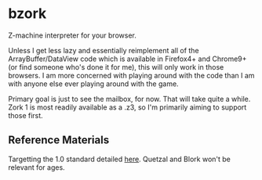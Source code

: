 bzork
=====

Z-machine interpreter for your browser.

Unless I get less lazy and essentially reimplement all of the ArrayBuffer/DataView
code which is available in Firefox4+ and Chrome9+ (or find someone who's done it
for me), this will only work in those browsers. I am more concerned with playing
around with the code than I am with anyone else ever playing around with the game.

Primary goal is just to see the mailbox, for now. That will take quite a while.
Zork 1 is most readily available as a .z3, so I'm primarily aiming to support those first.

Reference Materials
-------------------

Targetting the 1.0 standard detailed [here](http://www.inform-fiction.org/zmachine/standards/index.html).
Quetzal and Blork won't be relevant for ages.
